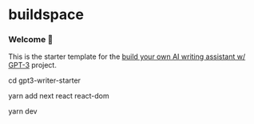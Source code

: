 # buildspace 
### Welcome 👋
This is the starter template for the [build your own AI writing assistant w/ GPT-3](https://buildspace.so/builds/ai-writer) project.

cd gpt3-writer-starter

yarn add next react react-dom

yarn dev
